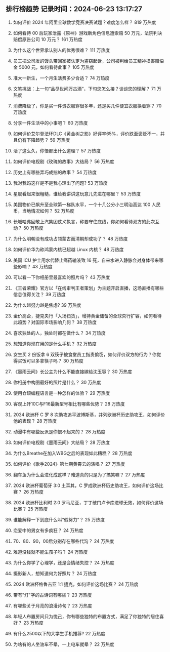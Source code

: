
## 排行榜趋势 记录时间：2024-06-23 13:17:27
  
  1. 如何评价 2024 年阿里全球数学竞赛决赛试题？难度怎么样？ 819 万热度
    
  2. 如何看待 00 后玩家泄露《原神》游戏新角色信息遭索赔 50 万元，法院判决赔偿原告公司 10 万元？ 161 万热度
    
  3. 为什么这个世界承认别人的优秀很难？ 111 万热度
    
  4. 员工把公司发的馒头带回家被认定为盗窃起诉，公司被判给员工精神损害赔偿金 5000 元，如何看待此事？ 105 万热度
    
  5. 准大一新生，一个月生活费多少合适？ 74 万热度
    
  6. 文笔挑战：上一句“品尽世间万古酒”，下句您怎么接？谈谈您的理解？ 71 万热度
    
  7. 消费降级了，你是买一件贵衣服穿很多年，还是买几件便宜衣服换着穿？ 70 万热度
    
  8. 分享一件生活中的小事吧？ 60 万热度
    
  9. 如何评价艾尔登法环DLC《黄金树之影》好评率65%，评价跌至褒贬不一，并且仍有下降趋势？ 59 万热度
    
  10. 活了这么久，你悟都出什么道理？ 57 万热度
    
  11. 如何评价电视剧《玫瑰的故事》大结局？ 56 万热度
    
  12. 历史上有哪些弄巧成拙的故事？ 54 万热度
    
  13. 我对我妈这样是不是我心理出了问题? 53 万热度
    
  14. 星舰看起来很粗糙，谁给我讲讲这玩意儿先进在哪里？ 53 万热度
    
  15. 美国物价已飙升至全球第一梯队水平，一个十几公分小三明治高达 100 人民币，当地情况如何？ 52 万热度
    
  16. 长城哈弗回敬上汽集团仗义执言，称要守住底线，你如何看待双方的此次互动？ 50 万热度
    
  17. 为什么明朝没有成功占领蒙古而清朝却成功了？ 48 万热度
    
  18. 如何评价华为称鸿蒙内核已超越 Linux 内核？ 48 万热度
    
  19. 美国 ICU 护士用水代替止痛药输液致 16 死，自来水进入静脉会对身体带来哪些影响？ 43 万热度
    
  20. 可以看一下你相册里最喜欢的照片吗？ 43 万热度
    
  21. 《王者荣耀》官方以「在线审判王者策划」为主题开启直播，这场直播有哪些信息值得关注？ 39 万热度
    
  22. 为什么越努力越是焦虑? 39 万热度
    
  23. 金价高企，捷克央行「入场扫货」，增持黄金储备的全球央行扩容，如何看待此趋势？对国际市场影响几何？ 38 万热度
    
  24. 喜欢独处的人，独处时都在做什么？ 34 万热度
    
  25. 想知道你现在用的是什么手机？ 32 万热度
    
  26. 女生买 2 份饭拿 6 双筷子被食堂员工指责偷窃，如何评价双方的行为？你觉得买饭可以多拿筷子吗？ 30 万热度
    
  27. 《墨雨云间》长公主为什么不能直接嫁给沈玉容？ 30 万热度
    
  28. 你相册中构图最好的照片是什么？ 30 万热度
    
  29. 使用仓颉编程语言是一种怎样的体验？ 29 万热度
    
  30. 客观上歼10C与F16最新型号相比有哪些优势？ 28 万热度
    
  31. 2024 欧洲杯 C 罗 8 次助攻追平波博斯基，并列欧洲杯历史助攻王，如何评价他的表现？ 28 万热度
    
  32. 动漫中有哪些反派是你恨不起来的？ 28 万热度
    
  33. 如何评价电视剧《墨雨云间》大结局？ 28 万热度
    
  34. 为什么Breathe在加入WBG之后的表现如此糟糕？ 28 万热度
    
  35. 如何评价《歌手2024》第七期黄霄云的演唱？ 27 万热度
    
  36. 翻车鱼为什么会进化成这样？难道真的只是为了搞笑嘛？ 27 万热度
    
  37. 2024 欧洲杯葡萄牙 3:0 土耳其，C 罗成欧洲杯历史助攻王，如何评价这场比赛？ 26 万热度
    
  38. 2024 欧洲杯比利时 2:0 罗马尼亚，丁丁破门卢卡库进球无效，如何评价这场比赛？ 25 万热度
    
  39. 谁能解释一下到底什么叫“假努力”？ 25 万热度
    
  40. 恋爱中的男女有多疯狂？ 24 万热度
    
  41. 70、80、90，00后分别存在哪些代沟？ 24 万热度
    
  42. 难道没钱就不能生孩子吗？ 24 万热度
    
  43. 为什么你学了心理学，还是会情绪失控？ 24 万热度
    
  44. 摄影新人，想知道何为好照片？ 24 万热度
    
  45. 2024 欧洲杯格鲁吉亚 1:1 捷克，如何评价这场比赛？ 24 万热度
    
  46. 带有"灯"字的古诗词有哪些？ 23 万热度
    
  47. 有哪些关于月亮的浪漫诗句？ 23 万热度
    
  48. 年轻人布置房间只为悦己，你有哪些独特的布置方式，满足了你独特的居住喜好？ 23 万热度
    
  49. 有什么2500以下的大学生手机推荐? 22 万热度
    
  50. 为啥有的人坐油车不晕，一上电车就晕？ 22 万热度
    